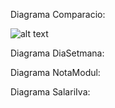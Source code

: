 Diagrama Comparacio:

![alt text](<oScarFernandes/SGE_A_Python/imagenes diagrama/Comparacio.drawio.png>)

Diagrama DiaSetmana:



Diagrama NotaModul:



Diagrama SalariIva:


